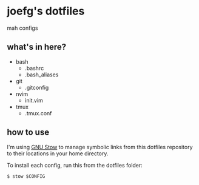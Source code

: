 # joefg's dotfiles

mah configs

## what's in here?

* bash
    - .bashrc
    - .bash_aliases
* git
    - .gitconfig
* nvim
    - init.vim
* tmux
    - .tmux.conf

## how to use

I'm using [GNU Stow](https://www.gnu.org/software/stow/) to manage symbolic links from this dotfiles repository to their locations in your home directory.

To install each config, run this from the dotfiles folder:

```
$ stow $CONFIG
```
